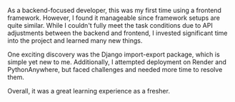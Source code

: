 As a backend-focused developer, this was my first time using a frontend framework. However, I found it manageable since framework setups are quite similar. While I couldn't fully meet the task conditions due to API adjustments between the backend and frontend, I invested significant time into the project and learned many new things.

One exciting discovery was the Django import-export package, which is simple yet new to me. Additionally, I attempted deployment on Render and PythonAnywhere, but faced challenges and needed more time to resolve them.

Overall, it was a great learning experience as a fresher.
